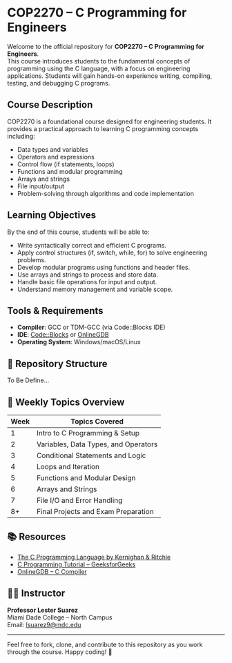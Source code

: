 # COP2270 – C Programming for Engineers

Welcome to the official repository for **COP2270 – C Programming for Engineers**.  
This course introduces students to the fundamental concepts of programming using the C language, with a focus on engineering applications. Students will gain hands-on experience writing, compiling, testing, and debugging C programs.

## Course Description

COP2270 is a foundational course designed for engineering students. It provides a practical approach to learning C programming concepts including:

- Data types and variables
- Operators and expressions
- Control flow (if statements, loops)
- Functions and modular programming
- Arrays and strings
- File input/output
- Problem-solving through algorithms and code implementation

## Learning Objectives

By the end of this course, students will be able to:

- Write syntactically correct and efficient C programs.
- Apply control structures (if, switch, while, for) to solve engineering problems.
- Develop modular programs using functions and header files.
- Use arrays and strings to process and store data.
- Handle basic file operations for input and output.
- Understand memory management and variable scope.

## Tools & Requirements

- **Compiler**: GCC or TDM-GCC (via Code::Blocks IDE)
- **IDE**: [Code::Blocks](http://www.codeblocks.org/) or [OnlineGDB](https://www.onlinegdb.com/)
- **Operating System**: Windows/macOS/Linux

## 📂 Repository Structure
 To Be Define...

 
## 📅 Weekly Topics Overview

| Week | Topics Covered                             |
|------|---------------------------------------------|
| 1    | Intro to C Programming & Setup              |
| 2    | Variables, Data Types, and Operators        |
| 3    | Conditional Statements and Logic            |
| 4    | Loops and Iteration                         |
| 5    | Functions and Modular Design                |
| 6    | Arrays and Strings                          |
| 7    | File I/O and Error Handling                 |
| 8+   | Final Projects and Exam Preparation         |

## 📚 Resources

- [The C Programming Language by Kernighan & Ritchie](https://en.wikipedia.org/wiki/The_C_Programming_Language)
- [C Programming Tutorial – GeeksforGeeks](https://www.geeksforgeeks.org/c-programming-language/)
- [OnlineGDB – C Compiler](https://www.onlinegdb.com/online_c_compiler)

## 👨‍🏫 Instructor

**Professor Lester Suarez**  
Miami Dade College – North Campus  
Email: lsuarez9@mdc.edu  

---

Feel free to fork, clone, and contribute to this repository as you work through the course. Happy coding! 🚀

